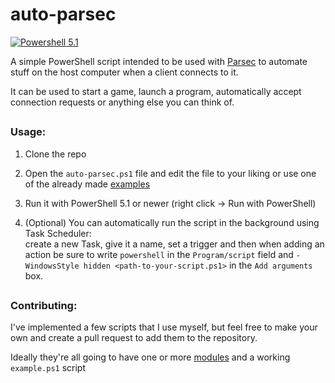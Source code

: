 # auto-parsec
[![Powershell 5.1](https://github.com/Borgotto/quick-parsec-deploy/actions/workflows/powershell-test.yml/badge.svg?branch=main)](https://github.com/Borgotto/quick-parsec-deploy/actions/workflows/powershell-test.yml)&nbsp;

A simple PowerShell script intended to be used with [Parsec](https://parsecgaming.com/) to automate stuff on the host computer when a client connects to it.

It can be used to start a game, launch a program, automatically accept connection requests or anything else you can think of.

##

### Usage:

1. Clone the repo
2. Open the `auto-parsec.ps1` file and edit the file to your liking or use one of the already made [examples](examples)
3. Run it with PowerShell 5.1 or newer (right click -> Run with PowerShell)

4. (Optional) You can automatically run the script in the background using Task Scheduler:\
create a new Task, give it a name, set a trigger and then when adding an action be sure to write `powershell` in the `Program/script` field and `-WindowsStyle hidden <path-to-your-script.ps1>` in the `Add arguments` box.

##

### Contributing:

I've implemented a few scripts that I use myself, but feel free to make your own and create a pull request to add them to the repository.

Ideally they're all going to have one or more [modules](https://learn.microsoft.com/en-us/powershell/module/microsoft.powershell.core/about/about_modules) and a working `example.ps1` script

